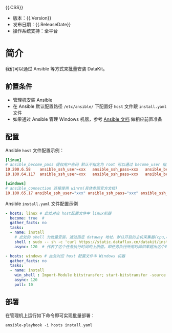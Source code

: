 {{.CSS}}

- 版本：{{.Version}}
- 发布日期：{{.ReleaseDate}}
- 操作系统支持：全平台

# 简介

我们可以通过 Ansible 等方式来批量安装 DataKit。

## 前置条件

- 管理机安装 Ansible
- 在 Ansible 默认配置路径 `/etc/ansible/` 下配置好 `host` 文件跟 `install.yaml` 文件
- 如果通过 Ansible 管理 Windows 机器，参考 [Ansible 文档](https://ansible-tran.readthedocs.io/en/latest/docs/intro_windows.html#windows-installing) 做相应前置准备

## 配置

Ansible `host` 文件配置示例：

```toml
[linux]
# ansible_become_pass 提权用户密码 默认不指定为 root 可以通过 become_user 指定(具体参照官方文档)
10.200.6.58    ansible_ssh_user=xxx   ansible_ssh_pass=xxx   ansible_become_pass=xxx
10.100.64.117  ansible_ssh_user=xxx   ansible_ssh_pass=xxx   ansible_become_pass=xxx

[windows]
# ansible_connection 连接使用 winrm(具体参照官方文档)
10.100.65.17 ansible_ssh_user="xxx" ansible_ssh_pass="xxx" ansible_ssh_port=5986 ansible_connection="winrm" ansible_winrm_server_cert_validation=ignore
```

Ansible `install.yaml` 文件配置示例

```yaml
- hosts: linux # 此处对应 host配置文件中 linux机器
  become: true  #
  gather_facts: no
  tasks:
  - name: install
    # 此处的 shell 为批量安装，通过指定 dataway 地址、默认开启的主机采集器(cpu,disk,mem)等，设置了 -global-tags host=__datakit_hostname 等
    shell : sudo -- sh -c 'curl https://static.dataflux.cn/datakit/installer-linux-amd64 -o dk-installer && chmod +x ./dk-installer && ./dk-installer -dataway "https://openway.dataflux.cn?token=<your-token>" && rm -rf ./dk-installer'
    async: 120  # 代表了这个任务执行时间的上限值。即任务执行所用时间如果超出这个时间，则认为任务失败。此参数若未设置，则为同步执行 poll: 10 # 代表了任务异步执行时轮询的时间间隔，如果poll为0，就相当于一个不关心结果的任务

- hosts: windows # 此处对应 host 配置文件中 Windows 机器
  gather_facts: no
  tasks:
  - name: install
    win_shell : Import-Module bitstransfer; start-bitstransfer -source http://static.dataflux.cn/datakit/installer-windows-amd64.exe -destination .dk-installer.exe; .dk-installer.exe -dataway "https://openway.dataflux.cn?token=<your-token>"; rm .dk-installer.exe
    async: 120
    poll: 10
```

## 部署

在管理机上运行如下命令即可实现批量部署：

```shell
ansible-playbook -i hosts install.yaml
```

